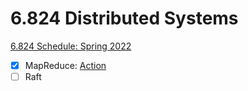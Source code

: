 # 6.824 Distributed Systems

[6.824 Schedule: Spring 2022](https://pdos.csail.mit.edu/6.824/schedule.html)

- [x] MapReduce: [Action](https://github.com/Therainisme/6.824-Spring-2022/runs/6914901201)
- [ ] Raft